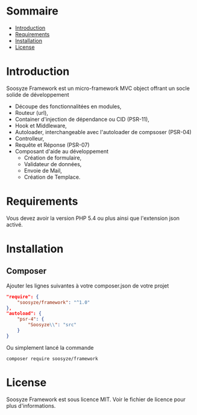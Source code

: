 # Sommaire
* [Introduction](/README.md#introduction)
* [Requirements](/README.md#requirements)
* [Installation](/README.md#installation)
* [License](/README.md#license)

# Introduction

Soosyze Framework est un micro-framework MVC object offrant un socle solide de développement

* Découpe des fonctionnalitées en modules,
* Routeur (url),
* Container d'injection de dépendance ou CID (PSR-11),
* Hook et Middleware,
* Autoloader, interchangeable avec l'autoloader de compsoser (PSR-04)
* Controlleur,
* Requête et Réponse (PSR-07)
* Composant d'aide au développement
    * Création de formulaire,
    * Validateur de données,
    * Envoie de Mail,
    * Création de Templace.

# Requirements

Vous devez avoir la version PHP 5.4 ou plus ainsi que l'extension json activé.

# Installation

## Composer

Ajouter les lignes suivantes à votre composer.json de votre projet

```json
"require": {
    "soosyze/framework": "^1.0"
},
"autoload": {
    "psr-4": {
        "Soosyze\\": "src"
    }
}
```

Ou simplement lancé la commande

```
composer require soosyze/framework
```

# License

Soosyze Framework est sous licence MIT. Voir le fichier de licence pour plus d'informations.